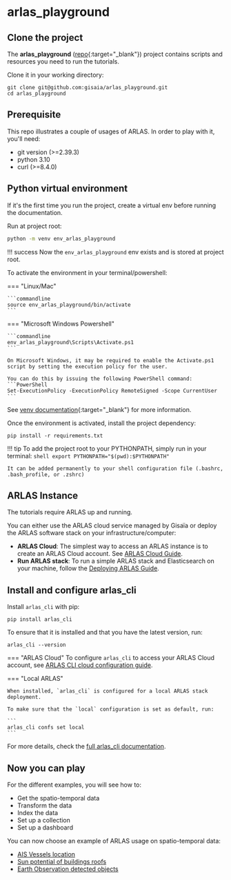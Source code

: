 # arlas_playground

## Clone the project

The **arlas_playground** ([repo](https://github.com/gisaia/arlas_playground){:target="_blank"}) project contains scripts and resources you need to run the tutorials.

Clone it in your working directory:

```shell
git clone git@github.com:gisaia/arlas_playground.git
cd arlas_playground
```
    

## Prerequisite

This repo illustrates a couple of usages of ARLAS. In order to play with it, you'll need:

- git version (>=2.39.3)
- python 3.10
- curl (>=8.4.0)

## Python virtual environment

If it's the first time you run the project, create a virtual env before running the documentation.

Run at project root:

``` bash
python -m venv env_arlas_playground
```

!!! success
    Now the `env_arlas_playground` env exists and is stored at project root.

To activate the environment in your terminal/powershell:

=== "Linux/Mac"
    
    ```commandline
    source env_arlas_playground/bin/activate
    ```

=== "Microsoft Windows Powershell"

    ```commandline
    env_arlas_playground\Scripts\Activate.ps1
    ```
    
    On Microsoft Windows, it may be required to enable the Activate.ps1 script by setting the execution policy for the user. 
    
    You can do this by issuing the following PowerShell command:
    ```PowerShell
    Set-ExecutionPolicy -ExecutionPolicy RemoteSigned -Scope CurrentUser
    ```

See [venv documentation](https://docs.python.org/3.10/library/venv.html#creating-virtual-environments){:target="_blank"} for more information.

Once the environment is activated, install the project dependency:

```
pip install -r requirements.txt
```

!!! tip
    To add the project root to your PYTHONPATH, simply run in your terminal:
    ```shell
    export PYTHONPATH="$(pwd):$PYTHONPATH"
    ```

    It can be added permanently to your shell configuration file (.bashrc, .bash_profile, or .zshrc) 


## ARLAS Instance

The tutorials require ARLAS up and running.

You can either use the ARLAS cloud service managed by Gisaïa or deploy the ARLAS software stack on your infrastructure/computer:

- **ARLAS Cloud**: The simplest way to access an ARLAS instance is to create an ARLAS Cloud account. See [ARLAS Cloud Guide](../../static_docs/arlas_cloud.md).
- **Run ARLAS stack**: To run a simple ARLAS stack and Elasticsearch on your machine, follow the [Deploying ARLAS Guide](../../external_docs/ARLAS-Exploration-stack/arlas_exploration_stack.md).

## Install and configure arlas_cli

Install `arlas_cli` with pip:

```shell
pip install arlas_cli
```

To ensure that it is installed and that you have the latest version, run:

```shell
arlas_cli --version
```

=== "ARLAS Cloud"
    To configure `arlas_cli` to access your ARLAS Cloud account, see [ARLAS CLI cloud configuration guide](../../external_docs/arlas_cli/configuration.md/#arlas-cloud-configuration).


=== "Local ARLAS"

    When installed, `arlas_cli` is configured for a local ARLAS stack deployment.

    To make sure that the `local` configuration is set as default, run:

    ```
    arlas_cli confs set local
    ```

For more details, check the [full arlas_cli documentation](../../external_docs/arlas_cli/index.md).


## Now you can play

For the different examples, you will see how to:

- Get the spatio-temporal data
- Transform the data
- Index the data
- Set up a collection
- Set up a dashboard

You can now choose an example of ARLAS usage on spatio-temporal data:

- [AIS Vessels location](tutorials/ais/ais_tutorial.md)
- [Sun potential of buildings roofs](tutorials/sunny_osm/sunny_osm_tutorial.md)
- [Earth Observation detected objects](tutorials/eo_objects/eo_objects_tutorial.md)
